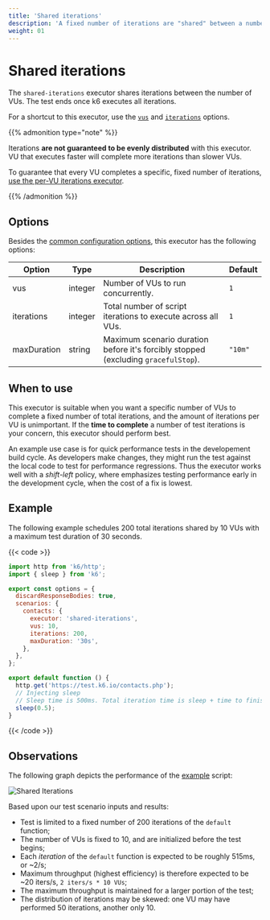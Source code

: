 ```yaml
---
title: 'Shared iterations'
description: 'A fixed number of iterations are "shared" between a number of VUs, and the test ends once all iterations are executed.'
weight: 01
---
```


# Shared iterations

The `shared-iterations` executor shares iterations between the number of VUs.
The test ends once k6 executes all iterations.

For a shortcut to this executor, use the [`vus`](https://grafana.com/docs/k6/<K6_VERSION>/using-k6/k6-options/reference#vus) and [`iterations`](https://grafana.com/docs/k6/<K6_VERSION>/using-k6/k6-options/reference#iterations) options.

{{% admonition type="note" %}}

Iterations **are not guaranteed to be evenly distributed** with this executor.
VU that executes faster will complete more iterations than slower VUs.

To guarantee that every VU completes a specific, fixed number of iterations, [use the per-VU iterations executor](https://grafana.com/docs/k6/<K6_VERSION>/using-k6/scenarios/executors/per-vu-iterations).

{{% /admonition %}}

## Options

Besides the [common configuration options](https://grafana.com/docs/k6/<K6_VERSION>/using-k6/scenarios#options),
this executor has the following options:

| Option      | Type    | Description                                                                        | Default |
| ----------- | ------- | ---------------------------------------------------------------------------------- | ------- |
| vus         | integer | Number of VUs to run concurrently.                                                 | `1`     |
| iterations  | integer | Total number of script iterations to execute across all VUs.                       | `1`     |
| maxDuration | string  | Maximum scenario duration before it's forcibly stopped (excluding `gracefulStop`). | `"10m"` |

## When to use

This executor is suitable when you want a specific number of VUs to complete a fixed
number of total iterations, and the amount of iterations per VU is unimportant.
If the **time to complete** a number of test iterations is your concern, this executor should perform best.

An example use case is for quick performance tests in the developement build cycle.
As developers make changes, they might run the test against the local code to test for performance regressions.
Thus the executor works well with a _shift-left_ policy, where emphasizes testing performance early in the development cycle, when the cost of a fix is lowest.

## Example

The following example schedules 200 total iterations shared by 10 VUs with a maximum test duration of 30 seconds.

{{< code >}}

```javascript
import http from 'k6/http';
import { sleep } from 'k6';

export const options = {
  discardResponseBodies: true,
  scenarios: {
    contacts: {
      executor: 'shared-iterations',
      vus: 10,
      iterations: 200,
      maxDuration: '30s',
    },
  },
};

export default function () {
  http.get('https://test.k6.io/contacts.php');
  // Injecting sleep
  // Sleep time is 500ms. Total iteration time is sleep + time to finish request.
  sleep(0.5);
}
```

{{< /code >}}

## Observations

The following graph depicts the performance of the [example](#example) script:

![Shared Iterations](/media/docs/k6-oss/shared-iterations.png)

Based upon our test scenario inputs and results:

- Test is limited to a fixed number of 200 iterations of the `default` function;
- The number of VUs is fixed to 10, and are initialized before the test begins;
- Each _iteration_ of the `default` function is expected to be roughly 515ms, or ~2/s;
- Maximum throughput (highest efficiency) is therefore expected to be ~20 iters/s, `2 iters/s * 10 VUs`;
- The maximum throughput is maintained for a larger portion of the test;
- The distribution of iterations may be skewed: one VU may have performed 50 iterations, another only 10.

